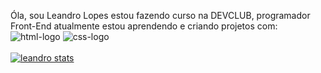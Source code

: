 Óla, sou Leandro Lopes estou  fazendo curso na DEVCLUB, programador Front-End atualmente estou aprendendo e criando projetos com:
 <img src="https://img.shields.io/badge/HTML5-E34F26?style=for-the-badge&logo=html5&logoColor=white" alt="html-logo"/>
 <img src="https://img.shields.io/badge/CSS3-1572B6?style=for-the-badge&logo=css3&logoColor=white" alt="css-logo"/>
 <br>
 <br>
[![leandro stats](https://github-readme-stats.vercel.app/api?username=leandrolopes)](https://github.com/anuraghazra/github-readme-stats)


